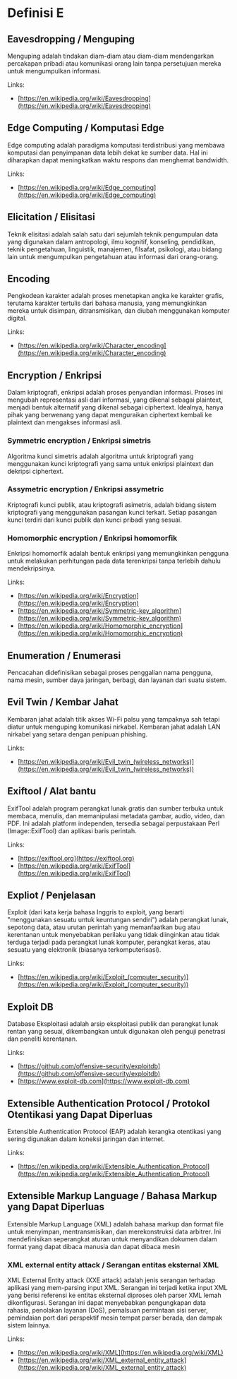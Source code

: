 # Definisi E

## Eavesdropping / Menguping

Menguping adalah tindakan diam-diam atau diam-diam mendengarkan percakapan pribadi atau komunikasi orang lain tanpa persetujuan mereka untuk mengumpulkan informasi.

Links:

- [https://en.wikipedia.org/wiki/Eavesdropping](https://en.wikipedia.org/wiki/Eavesdropping)

## Edge Computing / Komputasi Edge

Edge computing adalah paradigma komputasi terdistribusi yang membawa komputasi dan penyimpanan data lebih dekat ke sumber data.
Hal ini diharapkan dapat meningkatkan waktu respons dan menghemat bandwidth.

Links:

- [https://en.wikipedia.org/wiki/Edge_computing](https://en.wikipedia.org/wiki/Edge_computing)

## Elicitation / Elisitasi

Teknik elisitasi adalah salah satu dari sejumlah teknik pengumpulan data yang digunakan dalam antropologi, ilmu kognitif, konseling, pendidikan, teknik pengetahuan, linguistik, manajemen, filsafat, psikologi, atau bidang lain untuk mengumpulkan pengetahuan atau informasi dari orang-orang.

## Encoding

Pengkodean karakter adalah proses menetapkan angka ke karakter grafis, terutama karakter tertulis dari bahasa manusia, yang memungkinkan mereka untuk disimpan, ditransmisikan, dan diubah menggunakan komputer digital.

Links:

- [https://en.wikipedia.org/wiki/Character_encoding](https://en.wikipedia.org/wiki/Character_encoding)

## Encryption / Enkripsi

Dalam kriptografi, enkripsi adalah proses penyandian informasi.
Proses ini mengubah representasi asli dari informasi, yang dikenal sebagai plaintext, menjadi bentuk alternatif yang dikenal sebagai ciphertext.
Idealnya, hanya pihak yang berwenang yang dapat menguraikan ciphertext kembali ke plaintext dan mengakses informasi asli.

### Symmetric encryption / Enkripsi simetris

Algoritma kunci simetris adalah algoritma untuk kriptografi yang menggunakan kunci kriptografi yang sama untuk enkripsi plaintext dan dekripsi ciphertext.

### Assymetric encryption / Enkripsi assymetric

Kriptografi kunci publik, atau kriptografi asimetris, adalah bidang sistem kriptografi yang menggunakan pasangan kunci terkait.
Setiap pasangan kunci terdiri dari kunci publik dan kunci pribadi yang sesuai.

### Homomorphic encryption / Enkripsi homomorfik

Enkripsi homomorfik adalah bentuk enkripsi yang memungkinkan pengguna untuk melakukan perhitungan pada data terenkripsi tanpa terlebih dahulu mendekripsinya.

Links:

- [https://en.wikipedia.org/wiki/Encryption](https://en.wikipedia.org/wiki/Encryption)
- [https://en.wikipedia.org/wiki/Symmetric-key_algorithm](https://en.wikipedia.org/wiki/Symmetric-key_algorithm)
- [https://en.wikipedia.org/wiki/Homomorphic_encryption](https://en.wikipedia.org/wiki/Homomorphic_encryption)

## Enumeration / Enumerasi

Pencacahan didefinisikan sebagai proses penggalian nama pengguna, nama mesin, sumber daya jaringan, berbagi, dan layanan dari suatu sistem.

## Evil Twin / Kembar Jahat

Kembaran jahat adalah titik akses Wi-Fi palsu yang tampaknya sah tetapi diatur untuk menguping komunikasi nirkabel.
Kembaran jahat adalah LAN nirkabel yang setara dengan penipuan phishing.

Links:

- [https://en.wikipedia.org/wiki/Evil_twin_(wireless_networks)](https://en.wikipedia.org/wiki/Evil_twin_(wireless_networks))

## Exiftool / Alat bantu

ExifTool adalah program perangkat lunak gratis dan sumber terbuka untuk membaca, menulis, dan memanipulasi metadata gambar, audio, video, dan PDF.
Ini adalah platform independen, tersedia sebagai perpustakaan Perl (Image::ExifTool) dan aplikasi baris perintah.

Links:

- [https://exiftool.org](https://exiftool.org)
- [https://en.wikipedia.org/wiki/ExifTool](https://en.wikipedia.org/wiki/ExifTool)

## Expliot / Penjelasan

Exploit (dari kata kerja bahasa Inggris to exploit, yang berarti "menggunakan sesuatu untuk keuntungan sendiri") adalah perangkat lunak, sepotong data, atau urutan perintah yang memanfaatkan bug atau kerentanan untuk menyebabkan perilaku yang tidak diinginkan atau tidak terduga terjadi pada perangkat lunak komputer, perangkat keras, atau sesuatu yang elektronik (biasanya terkomputerisasi).

Links:

- [https://en.wikipedia.org/wiki/Exploit_(computer_security)](https://en.wikipedia.org/wiki/Exploit_(computer_security))

## Exploit DB

Database Eksploitasi adalah arsip eksploitasi publik dan perangkat lunak rentan yang sesuai, dikembangkan untuk digunakan oleh penguji penetrasi dan peneliti kerentanan.

Links:

- [https://github.com/offensive-security/exploitdb](https://github.com/offensive-security/exploitdb)
- [https://www.exploit-db.com](https://www.exploit-db.com)

## Extensible Authentication Protocol / Protokol Otentikasi yang Dapat Diperluas

Extensible Authentication Protocol (EAP) adalah kerangka otentikasi yang sering digunakan dalam koneksi jaringan dan internet.

Links:

- [https://en.wikipedia.org/wiki/Extensible_Authentication_Protocol](https://en.wikipedia.org/wiki/Extensible_Authentication_Protocol)

## Extensible Markup Language / Bahasa Markup yang Dapat Diperluas

Extensible Markup Language (XML) adalah bahasa markup dan format file untuk menyimpan, mentransmisikan, dan merekonstruksi data arbitrer.
Ini mendefinisikan seperangkat aturan untuk menyandikan dokumen dalam format yang dapat dibaca manusia dan dapat dibaca mesin

### XML external entity attack / Serangan entitas eksternal XML

XML External Entity attack (XXE attack) adalah jenis serangan terhadap aplikasi yang mem-parsing input XML.
Serangan ini terjadi ketika input XML yang berisi referensi ke entitas eksternal diproses oleh parser XML lemah dikonfigurasi.
Serangan ini dapat menyebabkan pengungkapan data rahasia, penolakan layanan (DoS), pemalsuan permintaan sisi server, pemindaian port dari perspektif mesin tempat parser berada, dan dampak sistem lainnya.

Links:

- [https://en.wikipedia.org/wiki/XML](https://en.wikipedia.org/wiki/XML)
- [https://en.wikipedia.org/wiki/XML_external_entity_attack](https://en.wikipedia.org/wiki/XML_external_entity_attack)
